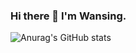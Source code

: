 ### Hi there 👋 I'm Wansing. 

![Anurag's GitHub stats](https://github-readme-stats.vercel.app/api?username=Wansing&show_icons=true&theme=tokyonight)
<!--
**Onebluesky882/Onebluesky882** is a ✨ _special_ ✨ repository because its `README.md` (this file) appears on your GitHub profile.

Here are some ideas to get you started:

- 🔭 I’m currently working on ...
- 🌱 I’m currently learning ...
- 👯 I’m looking to collaborate on ...
- 🤔 I’m looking for help with ...
- 💬 Ask me about ...
- 📫 How to reach me: ...
- 😄 Pronouns: ...
- ⚡ Fun fact: ...
-->
